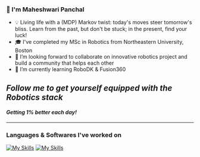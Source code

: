 ### 👋 I'm Maheshwari Panchal

* 💡 Living life with a (MDP) Markov twist: today's moves steer tomorrow's bliss. Learn from the past, but don't be stuck; in the present, find your luck!
* 🎓 I've completed my MSc in Robotics from Northeastern University, Boston
* 👯 I’m looking forward to collaborate on innovative robotics project and build a community that helps each other
* 🌱 I’m currently learning RoboDK & Fusion360

*Follow me to get yourself equipped with the Robotics stack*
---


####   *Getting 1% better each day!*
  
---


### Languages & Softwares I've worked on
[![My Skills](https://skillicons.dev/icons?i=ros,cmake,python,linux,matlab,opencv,docker,c,cpp,git,bash,kotlin)](https://skillicons.dev)
[![My Skills](https://skillicons.dev/icons?i=autocad,robodk)](https://skillicons.dev)

<!-- 
Consistency > Motivation*

ALTERNATE FORMATS TO DISPLAY ICONS!

[![My Skills](https://skillicons.dev/icons?i=ros,cmake,linux,matlab,opencv,docker,c,cpp,git,bash&theme=light)](https://skillicons.dev)

[![My Skills](https://skillicons.dev/icons?i=ros,cmake,linux,matlab,opencv,docker,c,cpp,git,bash&perline=3)](https://skillicons.dev)

<p align="center">
  <a href="https://skillicons.dev">
    <img src="https://skillicons.dev/icons?i=ros,cmake,linux,matlab,opencv,docker,c,cpp,git,bash" />
  </a>
</p>
-->



<!--
**PanchalM19/PanchalM19** is a ✨ _special_ ✨ repository because its `README.md` (this file) appears on your GitHub profile.

Here are some ideas to get you started:

- 🔭 I’m currently working on ...
- 🌱 I’m currently learning ...
- 👯 I’m looking to collaborate on ...
- 🤔 I’m looking for help with ...
- 💬 Ask me about ...
- 📫 How to reach me: ...
- 😄 Pronouns: ...
- ⚡ Fun fact: ...
-->

